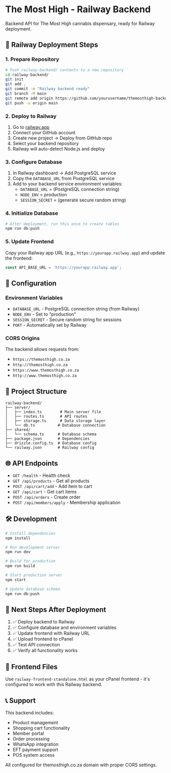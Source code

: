 # The Most High - Railway Backend

Backend API for The Most High cannabis dispensary, ready for Railway deployment.

## 🚀 Railway Deployment Steps

### 1. Prepare Repository
```bash
# Push railway-backend/ contents to a new repository
cd railway-backend/
git init
git add .
git commit -m "Railway backend ready"
git branch -M main
git remote add origin https://github.com/yourusername/themosthigh-backend.git
git push -u origin main
```

### 2. Deploy to Railway
1. Go to [railway.app](https://railway.app)
2. Connect your GitHub account
3. Create new project → Deploy from GitHub repo
4. Select your backend repository
5. Railway will auto-detect Node.js and deploy

### 3. Configure Database
1. In Railway dashboard → Add PostgreSQL service
2. Copy the `DATABASE_URL` from PostgreSQL service
3. Add to your backend service environment variables:
   - `DATABASE_URL` = (PostgreSQL connection string)
   - `NODE_ENV` = production
   - `SESSION_SECRET` = (generate secure random string)

### 4. Initialize Database
```bash
# After deployment, run this once to create tables
npm run db:push
```

### 5. Update Frontend
Copy your Railway app URL (e.g., `https://yourapp.railway.app`) and update the frontend:
```javascript
const API_BASE_URL = 'https://yourapp.railway.app';
```

## 🔧 Configuration

### Environment Variables
- `DATABASE_URL` - PostgreSQL connection string (from Railway)
- `NODE_ENV` - Set to "production"
- `SESSION_SECRET` - Secure random string for sessions
- `PORT` - Automatically set by Railway

### CORS Origins
The backend allows requests from:
- `https://themosthigh.co.za`
- `http://themosthigh.co.za`
- `https://www.themosthigh.co.za`
- `http://www.themosthigh.co.za`

## 📁 Project Structure

```
railway-backend/
├── server/
│   ├── index.ts        # Main server file
│   ├── routes.ts       # API routes
│   ├── storage.ts      # Data storage layer
│   └── db.ts          # Database connection
├── shared/
│   └── schema.ts      # Database schema
├── package.json       # Dependencies
├── drizzle.config.ts  # Database config
└── railway.json       # Railway config
```

## 🌐 API Endpoints

- `GET /health` - Health check
- `GET /api/products` - Get all products
- `POST /api/cart/add` - Add item to cart
- `GET /api/cart` - Get cart items
- `POST /api/orders` - Create order
- `POST /api/members/apply` - Membership application

## 🛠 Development

```bash
# Install dependencies
npm install

# Run development server
npm run dev

# Build for production
npm run build

# Start production server
npm start

# Update database schema
npm run db:push
```

## 🎯 Next Steps After Deployment

1. ✅ Deploy backend to Railway
2. ✅ Configure database and environment variables
3. ✅ Update frontend with Railway URL
4. ✅ Upload frontend to cPanel
5. ✅ Test API connection
6. ✅ Verify all functionality works

## 🔗 Frontend Files

Use `railway-frontend-standalone.html` as your cPanel frontend - it's configured to work with this Railway backend.

## 📞 Support

This backend includes:
- Product management
- Shopping cart functionality
- Member portal
- Order processing
- WhatsApp integration
- EFT payment support
- POS system access

All configured for themosthigh.co.za domain with proper CORS settings.